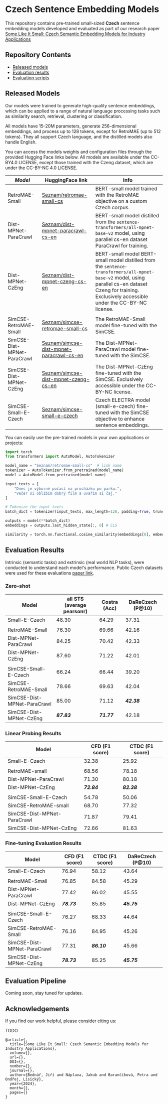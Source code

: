 # Czech Sentence Embedding Models

This repository contains pre-trained small-sized **Czech** sentence embedding models developed and evaluated as part of our research paper [Some Like It Small: Czech Semantic Embedding Models for Industry Applications](#Acknowledgements)


## Repository Contents

- [Released models](#Released-Models)
- [Evaluation results](#Evaluation-Results)
- [Evaluation scripts](#Evaluation-Pipeline)

## Released Models

Our models were trained to generate high-quality sentence embeddings, which can be applied to a range of natural language processing tasks such as similarity search, retrieval, clustering or classification.

All models have 15-20M parameters, generate 256-dimensional embeddings, and process up to 128 tokens, except for RetroMAE (up to 512 tokens). They all support Czech language, and the distilled models also handle English.

You can access the models weights and configuration files through the provided Hugging Face links below. All models are available under the CC-BY4.0 LICENSE, except those trained with the Czeng dataset, which are under the CC-BY-NC 4.0 LICENSE.

| *Model*                     | HuggingFace link                                                                                            | Info                                                                                                                                                                                                      |
| --------------------------- | ----------------------------------------------------------------------------------------------------------- | --------------------------------------------------------------------------------------------------------------------------------------------------------------------------------------------------------- |
| RetroMAE-Small              | [Seznam/retromae-small-cs](https://huggingface.co/Seznam/retromae-small-cs)                                 | BERT-small model trained with the RetroMAE objective on a custom Czech corpus.                                                                                                                            |
| Dist-MPNet-ParaCrawl        | [Seznam/dist-mpnet-paracrawl-cs-en](https://huggingface.co/Seznam/dist-mpnet-paracrawl-cs-en)               | BERT-small model distilled from the `sentence-transformers/all-mpnet-base-v2` model, using parallel cs-en dataset ParaCrawl for training.                                                                 |
| Dist-MPNet-CzEng            | [Seznam/dist-mpnet-czeng-cs-en](https://huggingface.co/Seznam/dist-mpnet-czeng-cs-en)                       | BERT-small model BERT-small model distilled from the `sentence-transformers/all-mpnet-base-v2` model, using parallel cs-en dataset Czeng for training. Exclusively accessible under the CC-BY-NC license. |
|                             |                                                                                                             |                                                                                                                                                                                                           |
| SimCSE-RetroMAE-Small       | [Seznam/simcse-retromae-small-cs](https://huggingface.co/Seznam/simcse-retromae-small-cs)                   | The RetroMAE-Small model fine-tuned with the SimCSE.                                                                                                                                                      |
| SimCSE-Dist-MPNet-ParaCrawl | [Seznam/simcse-dist-mpnet-paracrawl-cs-en](https://huggingface.co/Seznam/simcse-dist-mpnet-paracrawl-cs-en) | The Dist-MPNet-ParaCrawl model fine-tuned with the SimCSE.                                                                                                                                                |
| SimCSE-Dist-MPNet-CzEng     | [Seznam/simcse-dist-mpnet-czeng-cs-en](https://huggingface.co/eznam/simcse-dist-mpnet-czeng-cs-en)          | The Dist-MPNet-CzEng fine-tuned with the SimCSE. Exclusively accessible under the CC-BY-NC license.                                                                                                       |
| SimCSE-Small-E-Czech        | [Seznam/simcse-small-e-czech](https://huggingface.co/Seznam/simcse-small-e-czech)                           | Czech ELECTRA model (small-e-czech) fine-tuned with the SimCSE objective to enhance sentence embeddings.                                                                                                  |

You can easily use the pre-trained models in your own applications or projects:

```python
import torch
from transformers import AutoModel, AutoTokenizer

model_name = "Seznam/retromae-small-cs"  # link name
tokenizer = AutoTokenizer.from_pretrained(model_name)
model = AutoModel.from_pretrained(model_name)

input_texts = [
    "Dnes je výborné počasí na procházku po parku.",
    "Večer si oblíbím dobrý film a uvařím si čaj."
]

# Tokenize the input texts
batch_dict = tokenizer(input_texts, max_length=128, padding=True, truncation=True, return_tensors='pt')

outputs = model(**batch_dict)
embeddings = outputs.last_hidden_state[:, 0] # CLS

similarity = torch.nn.functional.cosine_similarity(embeddings[0], embeddings[1], dim=0)
```

## Evaluation Results

Intrinsic (semantic tasks) and extrinsic (real world NLP tasks), were conducted to understand each model's performance. Public Czech datasets were used for these evaluations [paper link]().

### Zero-shot

| Model                       | all STS (average pearsonr) | Costra (Acc) | DaReCzech (P@10) |
| --------------------------- | -------------------------- | ------------ | ---------------- |
| Small-E-Czech               | 48.30                      | 64.29        | 37.31            |
|                             |                            |              |                  |
| RetroMAE-Small              | 76.30                      | 69.66        | 42.16            |
| Dist-MPNet-ParaCrawl        | 84.25                      | 70.42        | 42.33            |
| Dist-MPNet-CzEng            | 87.60                      | 71.22        | 42.01            |
|                             |                            |              |                  |
| SimCSE-Small-E-Czech        | 66.24                      | 66.44        | 39.20            |
| SimCSE-RetroMAE-Small       | 78.66                      | 69.63        | 42.04            |
| SimCSE-Dist-MPNet-ParaCrawl | 85.00                      | 71.12        | ***42.38***      |
| SimCSE-Dist-MPNet-CzEng     | ***87.83***                | ***71.77***  | 42.18            |


### Linear Probing Results

| Model                       | CFD (F1 score) | CTDC (F1 score) |
| --------------------------- | -------------- | --------------- |
| Small-E-Czech               | 32.38          | 25.92           |
|                             |                |                 |
| RetroMAE-small              | 68.56          | 78.18           |
| Dist-MPNet-ParaCrawl        | 71.30          | 80.18           |
| Dist-MPNet-CzEng            | ***72.84***    | ***82.38***     |
|                             |                |                 |
| SimCSE-Small-E-Czech        | 54.78          | 50.06           |
| SimCSE-RetroMAE-small       | 68.70          | 77.32           |
| SimCSE-Dist-MPNet-ParaCrawl | 71.87          | 79.41           |
| SimCSE-Dist-MPNet-CzEng     | 72.66          | 81.63           |


### Fine-tuning Evaluation Results

| Model                       | CFD (F1 score) | CTDC (F1 score) | DaReCzech (P@10) |
| --------------------------- | -------------- | --------------- | ---------------- |
| Small-E-Czech               | 76.94          | 58.12           | 43.64            |
|                             |                |                 |                  |
| RetroMAE-Small              | 76.85          | 84.58           | 45.29            |
| Dist-MPNet-ParaCrawl        | 77.42          | 86.02           | 45.55            |
| Dist-MPNet-CzEng            | ***78.73***    | 85.85           | ***45.75***      |
|                             |                |                 |                  |
| SimCSE-Small-E-Czech        | 76.27          | 68.33           | 44.64            |
| SimCSE-RetroMAE-Small       | 76.16          | 84.95           | 45.26            |
| SimCSE-Dist-MPNet-ParaCrawl | 77.31          | ***86.10***     | 45.66            |
| SimCSE-Dist-MPNet-CzEng     | ***78.73***    | 85.25           | ***45.75***      |


## Evaluation Pipeline

Coming soon, stay tuned for updates.

## Acknowledgements

If you find our work helpful, please consider citing us:

TODO
```
@article{,
  title={Some Like It Small: Czech Semantic Embedding Models for Industry Applications},
  volume={},
  url={},
  DOI={},
  number={},
  journal={},
  author={Bednář, Jiří and Náplava, Jakub and Barančíková, Petra and Ondřej, Lisický},
  year={2024},
  month={},
  pages={}
}
```

